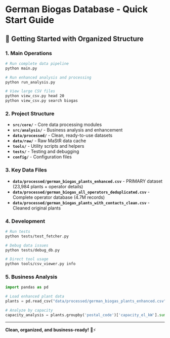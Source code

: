 # German Biogas Database - Quick Start Guide

## 🚀 Getting Started with Organized Structure

### 1. **Main Operations**
```bash
# Run complete data pipeline
python main.py

# Run enhanced analysis and processing  
python run_analysis.py

# View large CSV files
python view_csv.py head 20
python view_csv.py search biogas
```

### 2. **Project Structure**
- **`src/core/`** - Core data processing modules
- **`src/analysis/`** - Business analysis and enhancement
- **`data/processed/`** - Clean, ready-to-use datasets
- **`data/raw/`** - Raw MaStR data cache
- **`tools/`** - Utility scripts and helpers
- **`tests/`** - Testing and debugging
- **`config/`** - Configuration files

### 3. **Key Data Files**
- **`data/processed/german_biogas_plants_enhanced.csv`** - PRIMARY dataset (23,984 plants + operator details)
- **`data/processed/german_biogas_all_operators_deduplicated.csv`** - Complete operator database (4.7M records)
- **`data/processed/german_biogas_plants_with_contacts_clean.csv`** - Cleaned original plants

### 4. **Development**
```bash
# Run tests
python tests/test_fetcher.py

# Debug data issues
python tests/debug_db.py

# Direct tool usage
python tools/csv_viewer.py info
```

### 5. **Business Analysis**
```python
import pandas as pd

# Load enhanced plant data
plants = pd.read_csv("data/processed/german_biogas_plants_enhanced.csv")

# Analyze by capacity
capacity_analysis = plants.groupby('postal_code')['capacity_el_kW'].sum().sort_values(ascending=False)
```

---
**Clean, organized, and business-ready!** 🌱⚡
